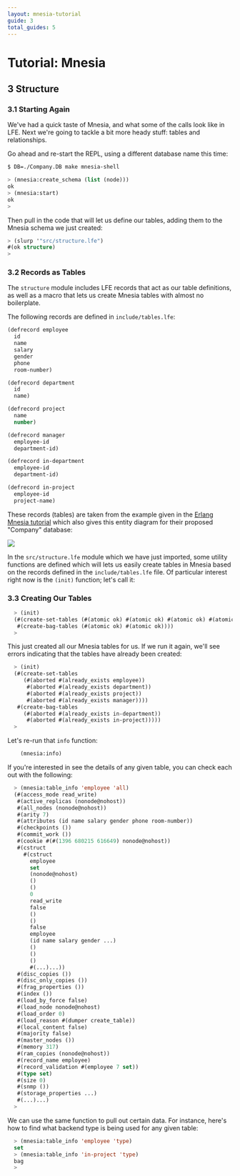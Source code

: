 ```yaml
---
layout: mnesia-tutorial
guide: 3
total_guides: 5
---
```

# Tutorial: Mnesia

## 3 Structure

### 3.1 Starting Again

We've had a quick taste of Mnesia, and what some of the calls look like in LFE.
Next we're going to tackle a bit more heady stuff: tables and relationships.

Go ahead and re-start the REPL, using a different database name this time:

```bash
$ DB=./Company.DB make mnesia-shell
```

```cl
> (mnesia:create_schema (list (node)))
ok
> (mnesia:start)
ok
>
```

Then pull in the code that will let us define our tables, adding them to the
Mnesia schema we just created:

```cl
> (slurp '"src/structure.lfe")
#(ok structure)
>
```

### 3.2 Records as Tables

The ``structure`` module includes LFE records that act as our table definitions,
as well as a macro that lets us create Mnesia tables with almost no boilerplate.

The following records are defined in ``include/tables.lfe``:

```cl
(defrecord employee
  id
  name
  salary
  gender
  phone
  room-number)

(defrecord department
  id
  name)

(defrecord project
  name
  number)

(defrecord manager
  employee-id
  department-id)

(defrecord in-department
  employee-id
  department-id)

(defrecord in-project
  employee-id
  project-name)
```

These records (tables) are taken from the example given in the
<a href="http://www.erlang.org/doc/apps/mnesia/Mnesia_chap2.html#id63101">Erlang
 Mnesia tutorial</a> which also gives this entity diagram for their proposed
 "Company" database:

<img src="http://www.erlang.org/doc/apps/mnesia/company.gif" />

In the ``src/structure.lfe`` module which we have just imported, some utility
functions are defined which will lets us easily create tables in Mnesia based
on the records defined in the ``include/tables.lfe`` file. Of particular
interest right now is the ``(init)`` function; let's call it:

### 3.3 Creating Our Tables

```cl
  > (init)
  (#(create-set-tables (#(atomic ok) #(atomic ok) #(atomic ok) #(atomic ok)))
   #(create-bag-tables (#(atomic ok) #(atomic ok))))
  >
```

This just created all our Mnesia tables for us. If we run it again, we'll see
errors indicating that the tables have already been created:

```cl
  > (init)
  (#(create-set-tables
     (#(aborted #(already_exists employee))
      #(aborted #(already_exists department))
      #(aborted #(already_exists project))
      #(aborted #(already_exists manager))))
   #(create-bag-tables
     (#(aborted #(already_exists in-department))
      #(aborted #(already_exists in-project)))))
  >
```
Let's re-run that ``info`` function:

```cl
    (mnesia:info)
```

If you're interested in see the details of any given table, you can check each
out with the following:

```cl
  > (mnesia:table_info 'employee 'all)
  (#(access_mode read_write)
   #(active_replicas (nonode@nohost))
   #(all_nodes (nonode@nohost))
   #(arity 7)
   #(attributes (id name salary gender phone room-number))
   #(checkpoints ())
   #(commit_work ())
   #(cookie #(#(1396 680215 616649) nonode@nohost))
   #(cstruct
     #(cstruct
       employee
       set
       (nonode@nohost)
       ()
       ()
       0
       read_write
       false
       ()
       ()
       false
       employee
       (id name salary gender ...)
       ()
       ()
       ()
       #(...)...))
   #(disc_copies ())
   #(disc_only_copies ())
   #(frag_properties ())
   #(index ())
   #(load_by_force false)
   #(load_node nonode@nohost)
   #(load_order 0)
   #(load_reason #(dumper create_table))
   #(local_content false)
   #(majority false)
   #(master_nodes ())
   #(memory 317)
   #(ram_copies (nonode@nohost))
   #(record_name employee)
   #(record_validation #(employee 7 set))
   #(type set)
   #(size 0)
   #(snmp ())
   #(storage_properties ...)
   #(...)...)
  >
```

We can use the same function to pull out certain data. For instance, here's how
to find what backend type is being used for any given table:

```cl
  > (mnesia:table_info 'employee 'type)
  set
  > (mnesia:table_info 'in-project 'type)
  bag
  >
```


